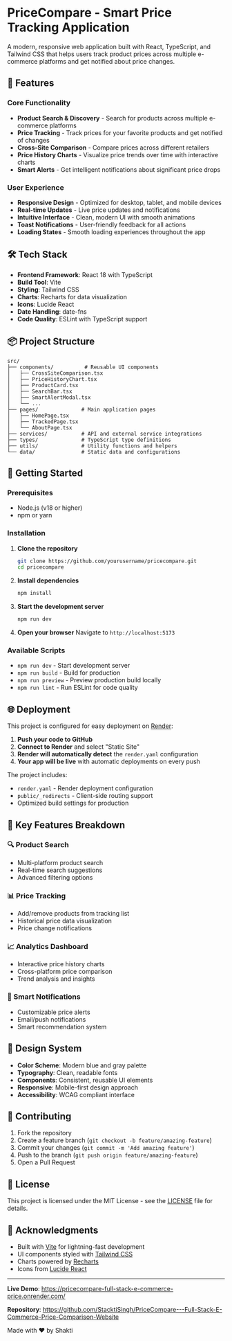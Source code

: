 # PriceCompare - Smart Price Tracking Application

A modern, responsive web application built with React, TypeScript, and Tailwind CSS that helps users track product prices across multiple e-commerce platforms and get notified about price changes.

## 🚀 Features

### Core Functionality
- **Product Search & Discovery** - Search for products across multiple e-commerce platforms
- **Price Tracking** - Track prices for your favorite products and get notified of changes
- **Cross-Site Comparison** - Compare prices across different retailers
- **Price History Charts** - Visualize price trends over time with interactive charts
- **Smart Alerts** - Get intelligent notifications about significant price drops

### User Experience
- **Responsive Design** - Optimized for desktop, tablet, and mobile devices
- **Real-time Updates** - Live price updates and notifications
- **Intuitive Interface** - Clean, modern UI with smooth animations
- **Toast Notifications** - User-friendly feedback for all actions
- **Loading States** - Smooth loading experiences throughout the app

## 🛠️ Tech Stack

- **Frontend Framework**: React 18 with TypeScript
- **Build Tool**: Vite
- **Styling**: Tailwind CSS
- **Charts**: Recharts for data visualization
- **Icons**: Lucide React
- **Date Handling**: date-fns
- **Code Quality**: ESLint with TypeScript support

## 📦 Project Structure

```
src/
├── components/          # Reusable UI components
│   ├── CrossSiteComparison.tsx
│   ├── PriceHistoryChart.tsx
│   ├── ProductCard.tsx
│   ├── SearchBar.tsx
│   ├── SmartAlertModal.tsx
│   └── ...
├── pages/              # Main application pages
│   ├── HomePage.tsx
│   ├── TrackedPage.tsx
│   └── AboutPage.tsx
├── services/           # API and external service integrations
├── types/              # TypeScript type definitions
├── utils/              # Utility functions and helpers
└── data/               # Static data and configurations
```

## 🚀 Getting Started

### Prerequisites
- Node.js (v18 or higher)
- npm or yarn

### Installation

1. **Clone the repository**
   ```bash
   git clone https://github.com/yourusername/pricecompare.git
   cd pricecompare
   ```

2. **Install dependencies**
   ```bash
   npm install
   ```

3. **Start the development server**
   ```bash
   npm run dev
   ```

4. **Open your browser**
   Navigate to `http://localhost:5173`

### Available Scripts

- `npm run dev` - Start development server
- `npm run build` - Build for production
- `npm run preview` - Preview production build locally
- `npm run lint` - Run ESLint for code quality

## 🌐 Deployment

This project is configured for easy deployment on [Render](https://render.com):

1. **Push your code to GitHub**
2. **Connect to Render** and select "Static Site"
3. **Render will automatically detect** the `render.yaml` configuration
4. **Your app will be live** with automatic deployments on every push

The project includes:
- `render.yaml` - Render deployment configuration
- `public/_redirects` - Client-side routing support
- Optimized build settings for production

## 🎯 Key Features Breakdown

### 🔍 Product Search
- Multi-platform product search
- Real-time search suggestions
- Advanced filtering options

### 📊 Price Tracking
- Add/remove products from tracking list
- Historical price data visualization
- Price change notifications

### 📈 Analytics Dashboard
- Interactive price history charts
- Cross-platform price comparison
- Trend analysis and insights

### 🔔 Smart Notifications
- Customizable price alerts
- Email/push notifications
- Smart recommendation system

## 🎨 Design System

- **Color Scheme**: Modern blue and gray palette
- **Typography**: Clean, readable fonts
- **Components**: Consistent, reusable UI elements
- **Responsive**: Mobile-first design approach
- **Accessibility**: WCAG compliant interface

## 🤝 Contributing

1. Fork the repository
2. Create a feature branch (`git checkout -b feature/amazing-feature`)
3. Commit your changes (`git commit -m 'Add amazing feature'`)
4. Push to the branch (`git push origin feature/amazing-feature`)
5. Open a Pull Request

## 📝 License

This project is licensed under the MIT License - see the [LICENSE](LICENSE) file for details.

## 🙏 Acknowledgments

- Built with [Vite](https://vitejs.dev/) for lightning-fast development
- UI components styled with [Tailwind CSS](https://tailwindcss.com/)
- Charts powered by [Recharts](https://recharts.org/)
- Icons from [Lucide React](https://lucide.dev/)

---

**Live Demo**: https://pricecompare-full-stack-e-commerce-price.onrender.com/

**Repository**: https://github.com/StacktiSingh/PriceCompare---Full-Stack-E-Commerce-Price-Comparison-Website

Made with ❤️ by Shakti 
